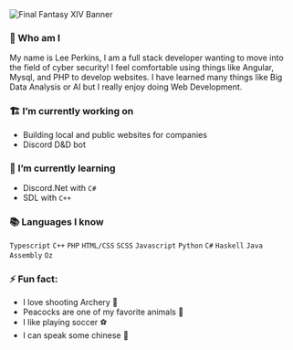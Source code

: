 <img src="https://www.videogamesblogger.com/wp-content/uploads/2009/06/final-fantasy-xiv-online-wallpaper.jpg" alt="Final Fantasy XIV Banner"/>

### 🔎 Who am I
My name is Lee Perkins, I am a full stack developer wanting to move into the field of cyber security! I feel comfortable using things like Angular, Mysql, and PHP to develop websites. I have learned many things like Big Data Analysis or AI but I really enjoy doing Web Development.

### 🏗️ I’m currently working on
- Building local and public websites for companies
- Discord D&D bot

### 🌱 I’m currently learning
- Discord.Net with `C#`
- SDL with `C++`

### 📚 Languages I know
`Typescript` `C++` `PHP` `HTML/CSS` `SCSS` `Javascript` `Python` `C#` `Haskell` `Java` `Assembly` `Oz`

### ⚡ Fun fact:
- I love shooting Archery 🏹
- Peacocks are one of my favorite animals 🦚
- I like playing soccer ⚽
- I can speak some chinese 💬

<!--
**BaiKongQue/BaiKongQue** is a ✨ _special_ ✨ repository because its `README.md` (this file) appears on your GitHub profile.

Here are some ideas to get you started:

- 🔭 I’m currently working on ...
- 🌱 I’m currently learning ...
- 👯 I’m looking to collaborate on ...
- 🤔 I’m looking for help with ...
- 💬 Ask me about ...
- 📫 How to reach me: ...
- 😄 Pronouns: ...
- ⚡ Fun fact: ...
-->
